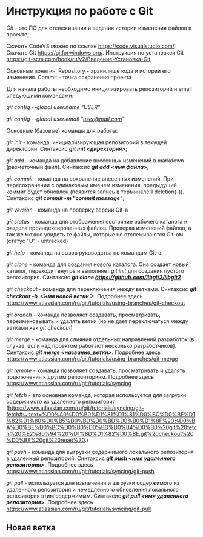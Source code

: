# Инструкция по работе с Git

*Git* - это ПО для отслеживания и ведения истории изменения файлов в проекте;

Скачать CodeVS можно по ссылке https://code.visualstudio.com/. Скачать Git https://gitforwindows.org/. Инструкция по установкек Git https://git-scm.com/book/ru/v2/Введение-Установка-Git 

Основные понятия: Repository - хранилище кода и истории его изменения. Commit - точка сохранения проекта

Для начала работы необходимо иницилизировать репозиторий и email следующими командами:

*git config --global user.name "USER"*

*git config --global user.email "user@mail.com"*

Основные (базовые) команды для работы:

*git init* - команда, инициализирующая репозиторий в текущей директории. Синтаксис ***git init <директория>***;

*git add* - команда на добавление внесенных изменений в markdown (разметочный файл). Синтаксис ***git add <имя файла>***;

*git commit* - команда на сохранение внесенных изменений. При пересохранении с одинаковым именем изменения, предыдущий коммит будет обновлен (появится запись в терминале 1 deletion(-)). Синтаксис ***git commit -m "commit message"***;

*git version* - команда на проверку версии Git-а

*git status* - команда для отображения состояние рабочего каталога и раздела проиндексированных файлов. Проверка изменений файлов, а так же можно увидеть те файлы, которые не отслеживаются Git-ом (статус "U" - untracked)

*git help* - команда на вызов руководства по командам Git-а

*git clone* - команда для создания нового каталога. Она создает новый каталог, переходит внутрь и выполняет *git init* для создания пустого репозитория. Синтаксис ***git clone https://github.com/libgit2/libgit2***

*git checkout* - команда для переключения между ветками. Синтаксис ***git checkout -b ＜имя новой ветки＞***. Подробнее здесь https://www.atlassian.com/ru/git/tutorials/using-branches/git-checkout

*git branch* - команда позволяет создавать, просматривать, переименовывать и удалять ветки (но не дает переключаться между ветками как *git checkout*)

*git merge* - команда для слияния отдельных направлений разработок (в случае, если над проектом работают несколько разработчиков). Синтаксис ***git merge <название_ветки>***. Подробнее здесь https://www.atlassian.com/ru/git/tutorials/using-branches/git-merge

*git remote* - команда позволяет создавать, просматривать и удалять подключения к другим репозиториям. Подробнее здесь https://www.atlassian.com/ru/git/tutorials/syncing

*git fetch* - это основная команда, которая используется для загрузки содержимого из удаленного репозитория (https://www.atlassian.com/ru/git/tutorials/syncing/git-fetch#:~:text=%D0%A0%D0%B0%D1%81%D1%81%D0%BC%D0%BE%D1%82%D1%80%D0%B5%D0%BD%D0%BD%D0%B0%D1%8F%20%D0%BA%D0%BE%D0%BC%D0%B0%D0%BD%D0%B4%D0%B0%20git%20fetch%20%E2%80%94%20%D1%8D%D1%82%D0%BE,git%20checkout%20%D0%B8%20git%20reset%20.)

*git push* - команда для выгрузки содержимого локального репозитория в удаленный репозиторий. Синтаксис ***git push <имя удаленного репозитория>***. Подробнее здесь https://www.atlassian.com/ru/git/tutorials/syncing/git-push

*git pull* - используется для извлечения и загрузки содержимого из удаленного репозитория и немедленного обновления локального репозитория этим содержимым. Синтаксис ***git pull <имя удаленного репозитория>***. Подробнее здесь https://www.atlassian.com/ru/git/tutorials/syncing/git-pull

## Новая ветка